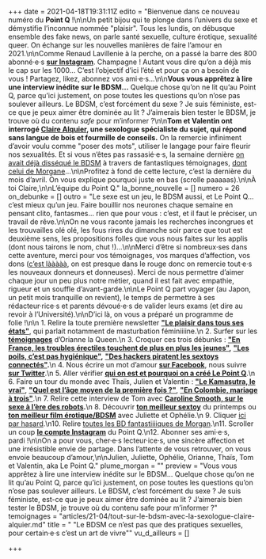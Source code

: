 +++
date = 2021-04-18T19:31:11Z
edito = "Bienvenue dans ce nouveau numéro du **Point Q** !\n\nUn petit bijou qui te plonge dans l’univers du sexe et démystifie l’inconnue nommée \"plaisir\". Tous les lundis, on débusque ensemble des fake news, on parle santé sexuelle, culture érotique, sexualité queer. On échange sur les nouvelles manières de faire l’amour en 2021.\n\nComme Renaud Lavillenie à la perche, on a passé la barre des 800 abonné·e·s [**sur Instagram**](https://www.instagram.com/lepoint.q/). Champagne&nbsp;! Autant vous dire qu’on a déjà mis le cap sur les 1000... C’est l’objectif d’ici l’été et pour ça on a besoin de vous&nbsp;! Partagez, likez, abonnez vos ami·e·s...\n\n**Vous vous apprêtez à lire une interview inédite sur le BDSM...** Quelque chose qu’on ne lit qu’au Point Q, parce qu’ici justement, on pose toutes les questions qu’on n’ose pas soulever ailleurs. Le BDSM, c’est forcément du sexe&nbsp;? Je suis féministe, est-ce que je peux aimer être dominée au lit&nbsp;? J’aimerais bien tester le BDSM, je trouve où du contenu _safe_ pour m’informer&nbsp;?\n\n**Tom et Valentin ont interrogé [Claire Alquier](https://www.instagram.com/clairealquier/), une sexologue spécialiste du sujet, qui répond sans langue de bois et fourmille de conseils.** On la remercie infiniment d’avoir voulu comme \"poser des mots\", utiliser le langage pour faire fleurir nos sexualités. Et si vous n’êtes pas rassasié·e·s, la semaine dernière [on avait déjà disséqué le BDSM](https://lepointq.com/newsletters/bdsm-entrons-dans-le-donjon/) à travers de fantastiques témoignages, [dont celui de Morgane](https://lepointq.com/en-plus/morgane-raconte-sa-premiere-soiree-bdsm/)...\n\nProfitez à fond de cette lecture, c’est la dernière du mois d’avril. On vous explique pourquoi juste en bas (scrolle paaaaas).\n\nÀ toi Claire,\n\nL’équipe du Point Q."
la_bonne_nouvelle = []
numero = 26
on_debunke = []
outro = "Le sexe est un jeu, le BDSM aussi, et Le Point Q... c’est mieux qu’un jeu. Faire bouillir nos neurones chaque semaine en pensant clito, fantasmes... rien que pour vous&nbsp;: c’est, et il faut le préciser, un travail de rêve.\n\nOn ne vous raconte jamais les recherches incongrues et les trouvailles olé olé, les fous rires du dimanche soir parce que tout est deuxième sens, les propositions folles que vous nous faites sur les applis (dont nous tairons le nom, chut&nbsp;!)...\n\nMerci d’être si nombreux·ses dans cette aventure, merci pour vos témoignages, vos marques d’affection, vos dons ([c’est lààààà](https://fr.tipeee.com/le-point-q), on est presque dans le rouge donc on remercie tout·e·s les nouveaux donneurs et donneuses). Merci de nous permettre d’aimer chaque jour un peu plus notre métier, quand il est fait avec empathie, rigueur et un souffle d’avant-garde.\n\nLe Point Q part voyager (au Japon, un petit mois tranquille on revient), le temps de permettre à ses rédacteur·rice·s et parents dévoué·e·s de valider leurs exams (et dire au revoir à l’Université).\n\nD’ici là, on vous a préparé un programme de folie&nbsp;!\n\n 1. Relire la toute première newsletter [**\"Le plaisir dans tous ses états\"**](https://lepointq.com/newsletters/le-plaisir-dans-tous-ses-etats/), qui parlait notamment de masturbation féminiiiine.\n 2. Surfer sur les [**témoignages**](https://lepointq.com/articles/20-11/et-toi-le-sexe-oral/) d’Orianne la Queen.\n 3. Croquer ces trois débunks&nbsp;: [**\"En France, les troubles érectiles touchent de plus en plus les jeunes\"**](https://lepointq.com/articles/20-11/en-france-les-troubles-erectiles-touchent-de-plus-en-plus-les-jeunes/)**,** [**\"Les poils, c’est pas hygiénique\"**](https://lepointq.com/articles/21-01/les-poils-c-est-pas-hygienique/)**,** [**\"Des hackers piratent les sextoys connectés\"**](https://lepointq.com/articles/21-02/des-hackers-piratent-les-sextoys-connectes/)**.**\n 4. Nous écrire un mot d’amour [**sur Facebook**](https://www.facebook.com/lepointq.news), nous suivre [**sur Twitter**](https://twitter.com/LePointQ).\n 5. Aller vérifier [**qui on est et pourquoi on a créé Le Point Q**](https://lepointq.com/kezako/).\n 6. Faire un tour du monde avec Thaïs, Julien et Valentin&nbsp;: [**\"Le Kamasutra, le vrai\"**](https://lepointq.com/articles/20-10/le-kamasutra-le-vrai/), [**\"Quel est l’âge moyen de la première fois&nbsp;?\"**](https://lepointq.com/articles/21-02/quel-est-l-age-moyen-de-la-premiere-fois/), [**\"En Colombie, mariage à trois\"**](https://lepointq.com/articles/21-03/en-colombie-mariage-a-trois).\n 7. Relire cette interview de Tom avec [**Caroline Smooth, sur le sexe à l’ère des robots**](https://lepointq.com/newsletters/les-gens-ont-peur-des-robots-mais-ils-baisent-comme-des-robots/)**.**\n 8. Découvrir [**ton meilleur sextoy**](https://lepointq.com/articles/20-11/dis-moi-qui-tu-es-je-te-propose-un-sextoy/) du printemps ou [**ton meilleur film érotique/BDSM**](https://lepointq.com/articles/21-04/dis-moi-tout-bas-tout-c-que-t-aimerais-de-moi/) avec Juliette et Ophélie.\n 9. Cliquer [ici par hasard](https://fr.tipeee.com/le-point-q).\n10. Relire [toutes les BD fantastiiiiques de Morgan](https://lepointq.com/articles/).\n11. Scroller un coup [**le compte Instagram**](https://www.instagram.com/lepoint.q/) du Point Q.\n12. Abonner ses ami·e·s, pardi&nbsp;!\n\nOn a pour vous, cher·e·s lecteur·ice·s, une sincère affection et une irrésistible envie de partage. Dans l’attente de vous retrouver, on vous envoie beaucoup d’amour,\n\nJulien, Juliette, Ophélie, Orianne, Thaïs, Tom et Valentin, aka Le Point Q."
plume_morgan = ""
preview = "Vous vous apprêtez à lire une interview inédite sur le BDSM... Quelque chose qu’on ne lit qu’au Point Q, parce qu’ici justement, on pose toutes les questions qu’on n’ose pas soulever ailleurs. Le BDSM, c’est forcément du sexe&nbsp;? Je suis féministe, est-ce que je peux aimer être dominée au lit&nbsp;? J’aimerais bien tester le BDSM, je trouve où du contenu safe pour m’informer&nbsp;?"
temoignages = "articles/21-04/tout-sur-le-bdsm-avec-la-sexologue-claire-alquier.md"
title = " \"Le BDSM ce n’est pas que des pratiques sexuelles, pour certain·e·s c’est un art de vivre\""
vu_d_ailleurs = []

+++

